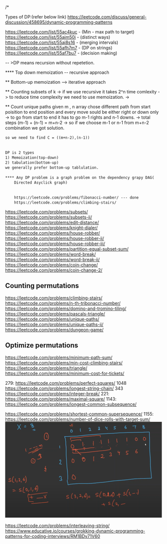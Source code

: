 
/*

Types of DP:(refer below link)
https://leetcode.com/discuss/general-discussion/458695/dynamic-programming-patterns

https://leetcode.com/list/55ac4kuc - (Min - max path to target)
https://leetcode.com/list/55ajm50i - (distinct ways)
https://leetcode.com/list/55aj8s16 - (merging intervals)
https://leetcode.com/list/55afh7m7 - (DP on strings)
https://leetcode.com/list/55af7bu7 - (decision making)

 -- >DP means recursion without repetetion.

****  Top down memoization
 -- recursive approach

** Bottom-up memoization
 --> iterative approach

 ** Counting subsets of k
  -> if we use recursive it takes 2^n time comlexity
  -> to reduce time complexity we need to use memoization.
  ->

** Count unique paths
    given m , n array chose different path from start poisition to end position
    and every move sould be either right or down only
    -> to go from start to end it has to go m-1 rights and n-1 downs.
    -> total steps (m-1) + (n-1) = m+n-2
    -> so if we choose m-1 or n-1 from m+n-2 combination we got solution.

    so we need to find C = ((m+n-2),(n-1))


    DP is 2 types
    1) Memoization(top-down)
    2) tabulation(bottom-up)
    we generally prefer bottom-up tablulation.

    **** Any DP problem is a graph problem on the dependency grapy DAG(
        Directed Asyclick graph)


        https://leetcode.com/problems/fibonacci-number/ --- done
        https://leetcode.com/problems/climbing-stairs/
https://leetcode.com/problems/subsets/
https://leetcode.com/problems/subsets-ii/
https://leetcode.com/problems/edit-distance/
https://leetcode.com/problems/knight-dialer/
https://leetcode.com/problems/house-robber/
https://leetcode.com/problems/house-robber-ii/
https://leetcode.com/problems/house-robber-iii/
https://leetcode.com/problems/partition-equal-subset-sum/
https://leetcode.com/problems/word-break/
https://leetcode.com/problems/word-break-ii/
https://leetcode.com/problems/coin-change/
https://leetcode.com/problems/coin-change-2/


## Counting permutations
https://leetcode.com/problems/climbing-stairs/
https://leetcode.com/problems/n-th-tribonacci-number/
https://leetcode.com/problems/domino-and-tromino-tiling/
https://leetcode.com/problems/pascals-triangle/
https://leetcode.com/problems/unique-paths/
https://leetcode.com/problems/unique-paths-ii/
https://leetcode.com/problems/dungeon-game/
## Optimize permutations
https://leetcode.com/problems/minimum-path-sum/
https://leetcode.com/problems/min-cost-climbing-stairs/
https://leetcode.com/problems/triangle/
https://leetcode.com/problems/minimum-cost-for-tickets/


279: https://leetcode.com/problems/perfect-squares/
1048 https://leetcode.com/problems/longest-string-chain/
343 https://leetcode.com/problems/integer-break/
221: https://leetcode.com/problems/maximal-square/
1143: https://leetcode.com/problems/longest-common-subsequence/

https://leetcode.com/problems/shortest-common-supersequence/
1155: https://leetcode.com/problems/number-of-dice-rolls-with-target-sum/
![](assets/1155.png)

https://leetcode.com/problems/interleaving-string/
https://www.educative.io/courses/grokking-dynamic-programming-patterns-for-coding-interviews/RM1BDv71V60